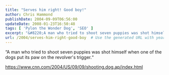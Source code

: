 ```yaml
---
title: "Serves him right! Good boy!"
author: Chris Hammond
publishDate: 2004-09-09T06:56:00
updateDate: 2008-01-23T16:50:48
tags: [ 'Pylon the Wonder Dog', 'SEO' ]
excerpt: "&#8220;A man who tried to shoot seven puppies was shot himself when one of the dogs put its paw on the revolver's..."
url: /2004/serves-him-right-good-boy  # Use the generated URL with year
---
```

<P>&#8220;A man who tried to shoot seven puppies was shot himself when one of the dogs put its paw on the revolver's trigger.&#8220;</P> <P><A href="https://www.cnn.com/2004/US/09/09/shooting.dog.ap/index.html">https://www.cnn.com/2004/US/09/09/shooting.dog.ap/index.html</A></P>
